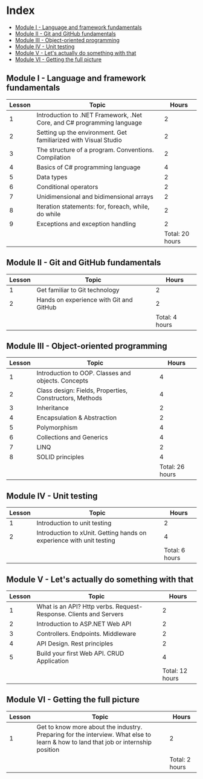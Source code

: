 # Index
- [Module I - Language and framework fundamentals](#module-i---language-and-framework-fundamentals)
- [Module II - Git and GitHub fundamentals](#module-ii---git-and-github-fundamentals)
- [Module III - Object-oriented programming](#module-iii---object-oriented-programming)
- [Module IV - Unit testing](#module-iv---unit-testing)
- [Module V - Let's actually do something with that](#module-v---let-s-actually-do-something-with-that)
- [Module VI - Getting the full picture](#module-vi---getting-the-full-picture)

## Module I - Language and framework fundamentals

Lesson | Topic | Hours 
------------ | ------------ | ------------
1 | Introduction to .NET Framework, .Net Core, and C# programming language | 2
2 | Setting up the environment. Get familiarized with Visual Studio | 2
3 | The structure of a program. Conventions. Compilation | 2
4 | Basics of C# programming language | 4
5 | Data types | 2
6 | Conditional operators | 2
7 | Unidimensional and bidimensional arrays | 2
8 | Iteration statements: for, foreach, while, do while | 2
9 | Exceptions and exception handling | 2
| | | Total: 20 hours

## Module II - Git and GitHub fundamentals

Lesson | Topic | Hours 
------------ | ------------ | ------------
1 | Get familiar to Git technology | 2
2 | Hands on experience with Git and GitHub | 2
| | | Total: 4 hours

## Module III - Object-oriented programming

Lesson | Topic | Hours 
------------ | ------------ | ------------
1 | Introduction to OOP. Classes and objects. Concepts | 4
2 | Class design: Fields, Properties, Constructors, Methods | 4
3 | Inheritance | 2
4 | Encapsulation & Abstraction | 2
5 | Polymorphism | 4
6 | Collections and Generics | 4
7 | LINQ| 2
8 | SOLID principles | 4
| | | Total: 26 hours

## Module IV - Unit testing

Lesson | Topic | Hours 
------------ | ------------ | ------------
1 | Introduction to unit testing | 2
2 | Introduction to xUnit. Getting hands on experience with unit testing| 4
| | | Total: 6 hours

## Module V - Let's actually do something with that

Lesson | Topic | Hours 
------------ | ------------ | ------------
1 | What is an API? Http verbs. Request-Response. Clients and Servers | 2
2 | Introduction to ASP.NET Web API | 2
3 | Controllers. Endpoints. Middleware | 2
4 | API Design. Rest principles | 2
5 | Build your first Web API. CRUD Application | 4
| | | Total: 12 hours

## Module VI - Getting the full picture

Lesson | Topic | Hours 
------------ | ------------ | ------------
1 | Get to know more about the industry. Preparing for the interview. What else to learn & how to land that job or internship position | 2
| | | Total: 2 hours
